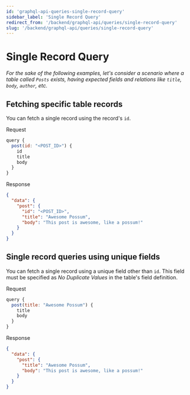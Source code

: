 ```yaml
---
id: 'graphql-api-queries-single-record-query'
sidebar_label: 'Single Record Query'
redirect_from: '/backend/graphql-api/queries/single-record-query'
slug: '/backend/graphql-api/queries/single-record-query'
---
```


# Single Record Query

_For the sake of the following examples, let's consider a scenario where a table called `Posts` exists, having expected fields and relations like `title`, `body`, `author`, etc._

## Fetching specific table records

You can fetch a single record using the record's `id`.

<div class="code-sample">
<div>
<label>Request</label>

```javascript
query {
  post(id: "<POST_ID>") {
    id
    title
    body
  }
}
```

</div>
<div>
<label>Response</label>

```json
{
  "data": {
    "post": {
      "id": "<POST_ID>",
      "title": "Awesome Possum",
      "body": "This post is awesome, like a possum!"
    }
  }
}
```

</div>
</div>

## Single record queries using unique fields

You can fetch a single record using a unique field other than `id`. This field must be specified as _No Duplicate Values_ in the table's field definition.

<div class="code-sample">
<div>
<label>Request</label>

```javascript
query {
  post(title: "Awesome Possum") {
    title
    body
  }
}
```

</div>
<div>
<label>Response</label>

```json
{
  "data": {
    "post": {
      "title": "Awesome Possum",
      "body": "This post is awesome, like a possum!"
    }
  }
}
```

</div>
</div>
